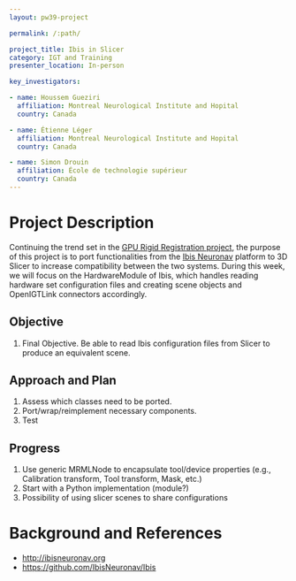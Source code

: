 ```yaml
---
layout: pw39-project

permalink: /:path/

project_title: Ibis in Slicer
category: IGT and Training
presenter_location: In-person

key_investigators:

- name: Houssem Gueziri
  affiliation: Montreal Neurological Institute and Hopital
  country: Canada

- name: Étienne Léger
  affiliation: Montreal Neurological Institute and Hopital
  country: Canada

- name: Simon Drouin
  affiliation: École de technologie supérieur
  country: Canada
---
```


# Project Description
<!-- Add a short paragraph describing the project. -->
Continuing the trend set in the [GPU Rigid Registration project](https://github.com/NA-MIC/ProjectWeek/blob/master/PW35_2021_Virtual/Projects/GPURigidRegistration/README.md), the purpose of this project is to port functionalities from the [Ibis Neuronav](http://ibisneuronav.org/) platform to 3D Slicer to increase compatibility between the two systems. During this week, we will focus on the HardwareModule of Ibis, which handles reading hardware set configuration files and creating scene objects and OpenIGTLink connectors accordingly.

## Objective
<!-- Describe here WHAT you would like to achieve (what you will have as end result). -->
1. Final Objective. Be able to read Ibis configuration files from Slicer to produce an equivalent scene.

## Approach and Plan
<!-- Describe here HOW you would like to achieve the objectives stated above. -->
1. Assess which classes need to be ported.
2. Port/wrap/reimplement necessary components.
3. Test

## Progress
1. Use generic MRMLNode to encapsulate tool/device properties (e.g., Calibration transform, Tool transform, Mask, etc.) 
2. Start with a Python implementation (module?)
3. Possibility of using slicer scenes to share configurations

# Background and References
<!-- If you developed any software, include link to the source code repository. If possible, also add links to sample data, and to any relevant publications. -->
- http://ibisneuronav.org 
- https://github.com/IbisNeuronav/Ibis 
